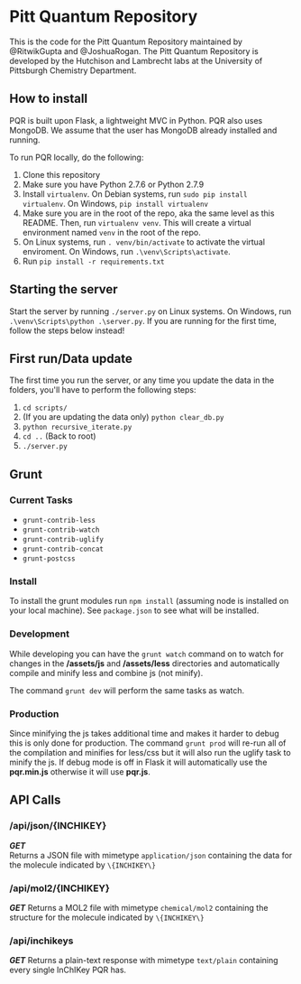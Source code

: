 # Pitt Quantum Repository
This is the code for the Pitt Quantum Repository maintained by @RitwikGupta and @JoshuaRogan.
The Pitt Quantum Repository is developed by the Hutchison and Lambrecht labs at the University of Pittsburgh Chemistry Department.

## How to install
PQR is built upon Flask, a lightweight MVC in Python. PQR also uses MongoDB. We assume that the user has MongoDB already installed and running.

To run PQR locally, do the following:  
1. Clone this repository  
2. Make sure you have Python 2.7.6 or Python 2.7.9  
3. Install `virtualenv`. On Debian systems, run `sudo pip install virtualenv`. On Windows, `pip install virtualenv`  
4. Make sure you are in the root of the repo, aka the same level as this README. Then, run `virtualenv venv`. This will create a virtual environment named `venv` in the root of the repo.  
5. On Linux systems, run `. venv/bin/activate` to activate the virtual enviroment. On Windows, run `.\venv\Scripts\activate`.  
6. Run `pip install -r requirements.txt`  

## Starting the server
Start the server by running `./server.py` on Linux systems. On Windows, run `.\venv\Scripts\python .\server.py`. If you are running for the first time, follow the steps below instead!

## First run/Data update
The first time you run the server, or any time you update the data in the folders, you'll have to perform the following steps:  
1. `cd scripts/`  
2. (If you are updating the data only) `python clear_db.py`  
3. `python recursive_iterate.py`  
4. `cd ..` (Back to root)  
5. `./server.py`  

## Grunt

### Current Tasks
- `grunt-contrib-less`
- `grunt-contrib-watch`
- `grunt-contrib-uglify`
- `grunt-contrib-concat`
- `grunt-postcss`

### Install
To install the grunt modules run `npm install` (assuming node is installed on your local machine). See `package.json` to see what will be installed. 

### Development
While developing you can have the `grunt watch` command on to watch for changes in the **/assets/js** and **/assets/less** directories and automatically compile and minify less and combine js (not minify). 

The command `grunt dev` will perform the same tasks as watch.  

### Production
Since minifying the js takes additional time and makes it harder to debug this is only done for production. The command `grunt prod` will re-run all of the compilation and minifies for less/css but it will also run the uglify task to minify the js. If debug mode is off in Flask it will automatically use the **pqr.min.js** otherwise it will use **pqr.js**. 

## API Calls

### /api/json/\{INCHIKEY\}  
**_GET_**  
Returns a JSON file with mimetype `application/json` containing the data for the molecule indicated by `\{INCHIKEY\}`  

### /api/mol2/\{INCHIKEY\}
**_GET_**
Returns a MOL2 file with mimetype `chemical/mol2` containing the structure for the molecule indicated by `\{INCHIKEY\}`

### /api/inchikeys
**_GET_**
Returns a plain-text response with mimetype `text/plain` containing every single InChIKey PQR has.







